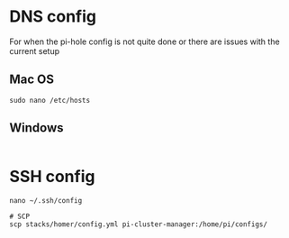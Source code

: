 # DNS config

For when the pi-hole config is not quite done or there are issues with the current setup

## Mac OS
```
sudo nano /etc/hosts
```

## Windows
```
```

# SSH config

```
nano ~/.ssh/config

# SCP
scp stacks/homer/config.yml pi-cluster-manager:/home/pi/configs/

```
